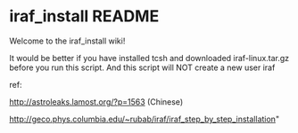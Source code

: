 iraf_install README
=================

Welcome to the iraf_install wiki!

It would be better if you have installed tcsh and downloaded iraf-linux.tar.gz before you run this script. 
And this script will NOT create a new user iraf

ref:

http://astroleaks.lamost.org/?p=1563 (Chinese)

http://geco.phys.columbia.edu/~rubab/iraf/iraf_step_by_step_installation"
